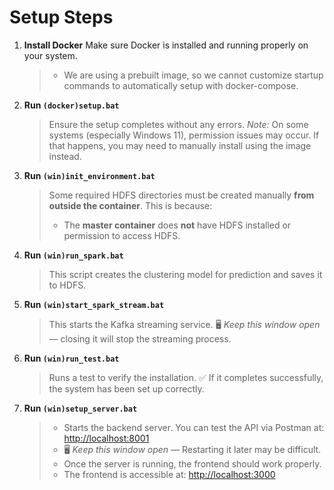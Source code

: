 
# Setup Steps

1. **Install Docker**
   Make sure Docker is installed and running properly on your system.
   > * We are using a prebuilt image, so we cannot customize startup commands to automatically setup with docker-compose.

2. **Run `(docker)setup.bat`**

   > Ensure the setup completes without any errors.
   > *Note:* On some systems (especially Windows 11), permission issues may occur. If that happens, you may need to manually install using the image instead.

3. **Run `(win)init_environment.bat`**
   > Some required HDFS directories must be created manually **from outside the container**.
   > This is because:
   > * The **master container** does **not** have HDFS installed or permission to access HDFS.
   
4. **Run `(win)run_spark.bat`**

   > This script creates the clustering model for prediction and saves it to HDFS.

5. **Run `(win)start_spark_stream.bat`**

   > This starts the Kafka streaming service.
   > 🖥 *Keep this window open* — closing it will stop the streaming process.

6. **Run `(win)run_test.bat`**

   > Runs a test to verify the installation.
   > ✅ If it completes successfully, the system has been set up correctly.

7. **Run `(win)setup_server.bat`**

   > * Starts the backend server. You can test the API via Postman at: [http://localhost:8001](http://localhost:8001)
   > * 🖥 *Keep this window open* — Restarting it later may be difficult.
   > * Once the server is running, the frontend should work properly.
   > * The frontend is accessible at: [http://localhost:3000](http://localhost:3000)

